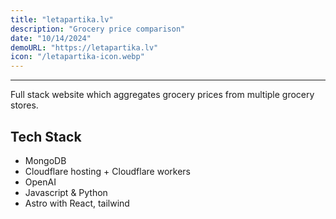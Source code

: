 ```yaml
---
title: "letapartika.lv"
description: "Grocery price comparison"
date: "10/14/2024"
demoURL: "https://letapartika.lv"
icon: "/letapartika-icon.webp"
---
```


---
Full stack website which aggregates grocery prices from multiple grocery stores.

## Tech Stack

- MongoDB
- Cloudflare hosting + Cloudflare workers
- OpenAI
- Javascript & Python
- Astro with React, tailwind


